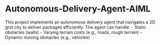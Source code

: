 # Autonomous-Delivery-Agent-AIML
This project implements an autonomous delivery agent that navigates a 2D grid city to deliver packages efficiently. The agent can handle: - Static obstacles (walls) - Varying terrain costs (e.g., roads, rough terrain) - Dynamic moving obstacles (e.g., vehicles)
